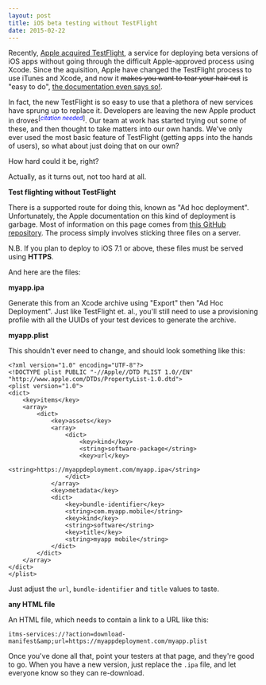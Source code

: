```yaml
---
layout: post
title: iOS beta testing without TestFlight
date: 2015-02-22
---
```


Recently, [Apple acquired TestFlight](http://www.theverge.com/apps/2014/2/21/5434060/apple-buys-maker-of-the-ios-testing-platform-testflight), a service for deploying beta versions of iOS apps without going through the difficult Apple-approved process using Xcode. Since the aquisition, Apple have changed the TestFlight process to use iTunes and Xcode, and now it <strike>makes you want to tear your hair  out</strike> is "easy to do", [the documentation even says so!](https://developer.apple.com/library/ios/documentation/LanguagesUtilities/Conceptual/iTunesConnect_Guide/Chapters/BetaTestingTheApp.html).

In fact, the new TestFlight is so easy to use that a plethora of new services have sprung up to replace it. Developers are leaving the new Apple product in droves<sup>[<span style='color:blue'>*citation needed*</span>]</sup>. Our team at work has started trying out some of these, and then thought to take matters into our own hands. We've only ever used the most basic feature of TestFlight (getting apps into the hands of users), so what about just doing that on our own?

How hard could it be, right?

Actually, as it turns out, not too hard at all.

**Test flighting without TestFlight**

There is a supported route for doing this, known as "Ad hoc deployment". Unfortunately, the Apple documentation on this kind of deployment is garbage. Most of information on this page comes from [this GitHub repository](https://github.com/gknops/adHocGenerate). The process simply involves sticking three files on a server.

N.B. If you plan to deploy to iOS 7.1 or above, these files must be served using **HTTPS**.

And here are the files:

**myapp.ipa**

Generate this from an Xcode archive using "Export" then "Ad Hoc Deployment". Just like TestFlight et. al., you'll still need to use a provisioning profile with all the UUIDs of your test devices to generate the archive.

**myapp.plist**

This shouldn't ever need to change, and should look something like this:

    <?xml version="1.0" encoding="UTF-8"?>
    <!DOCTYPE plist PUBLIC "-//Apple//DTD PLIST 1.0//EN" "http://www.apple.com/DTDs/PropertyList-1.0.dtd">
    <plist version="1.0">
    <dict>
        <key>items</key>
        <array>
            <dict>
                <key>assets</key>
                <array>
                    <dict>
                        <key>kind</key>
                        <string>software-package</string>
                        <key>url</key>
                        <string>https://myappdeployment.com/myapp.ipa</string>
                    </dict>
                </array>
                <key>metadata</key>
                <dict>
                    <key>bundle-identifier</key>
                    <string>com.myapp.mobile</string>
                    <key>kind</key>
                    <string>software</string>
                    <key>title</key>
                    <string>myapp mobile</string>
                </dict>
            </dict>
        </array>
    </dict>
    </plist>

Just adjust the `url`, `bundle-identifier` and `title` values to taste.

**any HTML file**

An HTML file, which needs to contain a link to a URL like this:

    itms-services://?action=download-manifest&amp;url=https://myappdeployment.com/myapp.plist

 Once you've done all that, point your testers at that page, and they're good to go. When you have a new version, just replace the `.ipa` file, and let everyone know so they can re-download.
